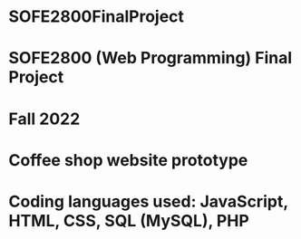 # SOFE2800FinalProject
# SOFE2800 (Web Programming) Final Project
# Fall 2022
# Coffee shop website prototype
# Coding languages used: JavaScript, HTML, CSS, SQL (MySQL), PHP